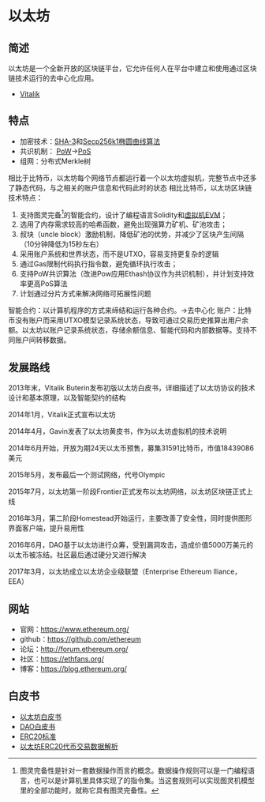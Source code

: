 # 以太坊

## 简述

以太坊是一个全新开放的区块链平台，它允许任何人在平台中建立和使用通过区块链技术运行的去中心化应用。

- [Vitalik](../..//人物/Vitalik.md)

## 特点

- 加密技术：[SHA-3](../../核心技术/加密技术/散列算法-SHA系列.md)和[Secp256k1椭圆曲线算法](../../核心技术/加密技术/加密算法-Secp256k1.md)
- 共识机制： [PoW](../../核心技术/共识算法/共识算法-POW.md)->[PoS](../../核心技术/共识算法/共识算法-POS.md)
- 组网：分布式Merkle树

相比于比特币，以太坊每个网络节点都运行着一个以太坊虚拟机，完整节点中还多了静态代码，与之相关的账户信息和代码此时的状态
相比比特币，以太坊区块链技术特点：

1. 支持图灵完备[^1]的智能合约，设计了编程语言Solidity和[虚拟机EVM](../../核心技术/智能合约/虚拟机-EVM.md)；
2. 选用了内存需求较高的哈希函数，避免出现强算力矿机、矿池攻击；
3. 叔块（uncle block）激励机制，降低矿池的优势，并减少了区块产生间隔（10分钟降低为15秒左右）
4. 采用账户系统和世界状态，而不是UTXO，容易支持更复杂的逻辑
5. 通过Gas限制代码执行指令数，避免循环执行攻击；
6. 支持PoW共识算法（改进Pow应用Ethash协议作为共识机制），并计划支持效率更高PoS算法
7. 计划通过分片方式来解决网络可拓展性问题

智能合约：以计算机程序的方式来缔结和运行各种合约。->去中心化
账户：比特币没有账户而采用UTXO模型记录系统状态，导致可通过交易历史推算出用户余额。以太坊以账户记录系统状态，存储余额信息、智能代码和内部数据等。支持不同账户间转移数据。

## 发展路线

2013年末，Vitalik Buterin发布初版以太坊白皮书，详细描述了以太坊协议的技术设计和基本原理，以及智能契约的结构

2014年1月，Vitalik正式宣布以太坊

2014年4月，Gavin发表了以太坊黄皮书，作为以太坊虚拟机的技术说明

2014年6月开始，开放为期24天以太币预售，募集31591比特币，市值18439086美元

2015年5月，发布最后一个测试网络，代号Olympic

2015年7月，以太坊第一阶段Frontier正式发布以太坊网络，以太坊区块链正式上线

2016年3月，第二阶段Homestead开始运行，主要改善了安全性，同时提供图形界面客户端，提升易用性

2016年6月，DAO基于以太坊进行众筹，受到漏洞攻击，造成价值5000万美元的以太币被冻结。社区最后通过硬分叉进行解决

2017年3月，以太坊成立以太坊企业级联盟（Enterprise Ethereum lliance， EEA）

## 网站

- 官网：<https://www.ethereum.org/>
- github：<https://github.com/ethereum>
- 论坛：<http://forum.ethereum.org/>
- 社区：<https://ethfans.org/>
- 博客：<https://blog.ethereum.org/>

## 白皮书

- [以太坊白皮书](以太坊白皮书.md)
- [DAO白皮书](DAO白皮书.md)
- [ERC20标准](ERC20标准.md)
- [以太坊ERC20代币交易数据解析](以太坊ERC20代币交易数据解析.md)

[^1]: 图灵完备性是针对一套数据操作而言的概念。数据操作规则可以是一门编程语言，也可以是计算机里具体实现了的指令集。当这套规则可以实现图灵机模型里的全部功能时，就称它具有图灵完备性。
